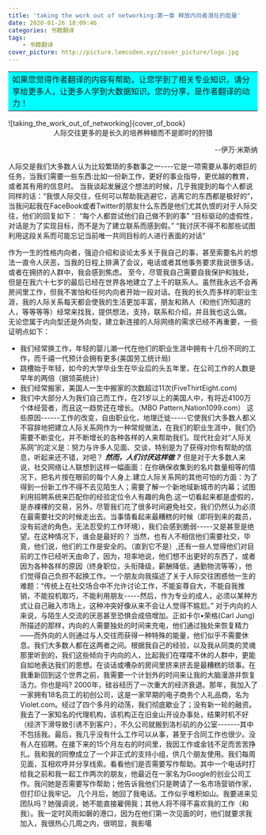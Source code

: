 ```yaml
---
title: 'taking the work out of networking:第一章 释放内向者潜在的能量'
date: 2020-01-26 18:09:46
categories: 书籍翻译
tags:
	- 书籍翻译
cover_picture: http://picture.lemcoden.xyz/cover_picture/logo.jpg
---
```

<table><tr><td bgcolor=#00FFFF>
如果您觉得作者翻译的内容有帮助，让您学到了相关专业知识，请分享给更多人，让更多人学到大数据知识。您的分享，是作者翻译的动力！
</td></tr></table>
![taking_the_work_out_of_networking]{cover_of_book}
<center>
人际交往更多的是长久的培养种植而不是即时的狩猎
</center>
<p align="right">--伊万·米斯纳</p>
人际交是我们大多数人认为比较繁琐的多数事之一----它是一项需要从事的艰巨的任务，当我们需要一些东西:比如一份新工作，更好的事业指导，更优越的教育，或者其有用的信息时。 当我谈起发展这个想法的时候，几乎我提到的每个人都说同样的话：“我恨人际交往，任何可以帮助我逃避它，逃离它的东西都是极好的”，当我问起我在FaceBook或者Twitter的朋友什么东西是他们尤其仇恨的对于人际交往，他们的回复如下：
“每个人都尝试他们自己做不到的事”
“目标驱动的虚假性，对话是为了实现目标，而不是为了建立联系而感到假。”

<!--more-->“我讨厌不得不和那些试图利用这段关系而可能忘记当前唯一共同目标的人进行表面的对话”
作为一生的性格内向者，强迫介绍和谈论太多关于我自己的事，甚至索要名片的想法一直令人厌恶，当我的日程上排满了会议，电话或者其他事务要求我说很多话，或者在拥挤的人群中，我会感到焦虑。
至今，尽管我自己需要自我保护和独处，但是在我六十七岁的最后已经在世界各地建立了上千的联系人。虽然我永远不会再房间里工作，但我不害怕和任何内向者开始一段对话。在我的长久而多样的职业生涯，我的人际关系每天都会使我的生活更加丰富，朋友和熟人（和他们所知道的人，等等等等）经常来找我，提供想法，支持，联系和介绍，并且我也这么做。
无论您属于内向型还是外向型，建立新连接的人际网络的需求已经不再重要，一些证明点如下：

* 我们经常换工作，年轻的婴儿潮一代在他们的职业生涯中拥有十几份不同的工作，而千禧一代预计会拥有更多(美国劳工统计局)
* 跳槽始于年轻，如今的大学毕业生在毕业后的头五年里，在公司工作的人数是早年的两倍（据领英统计）
* 我们经常搬家，美国人一生中搬家的次数超过11次(FiveThirtEight.com)
* 我们中大部分人为我们自己而工作，在21岁以上的美国人中，有将近4100万个体经营者，而且这一趋势还在增长。（MBO Pattern,Nation1099.com）
这些原因------工作的改变，自由职业化，地理迁徙-----它使我们大多数人都义不容辞地把建立人际关系网作为一种常规做法，在我们的职业生涯中，我们仍需要不断变化，并不断增长的各种各样的人来帮助我们。现代社会对“人际关系网”的定义是：努力与许多人见面、交谈，特别是为了获得对你有帮助的信息，听起来还不错，对吧？
***然而，人们讨厌这样做？***
但是对于大多数人来说，社交网络让人联想到这样一幅画面：在你确保收集到的名片数量相等的情况下，把名片按在眼前的每个人身上.建立人际关系网的其他可怕的方面：为了得到一份新工作不得不去见陌生人；需要了解一个新地域新城市的内幕；试图利用招聘系统来匹配你的经验定位令人有趣的角色.这一切看起来都是虚假的，是赤裸裸的交易，另外，尽管我们花了很多时间避免社交，我们仍然认为必须在最需要社交的时候走出去。当事情看起来最糟糕的时候（即将到来的裁员，没有前途的角色，无法忍受的工作环境），我们会感到脆弱-----又是甚至是绝望。在这种情况下，谁会是最好的？
当然，也有人不相信他们需要社交，毕竟，他们说，他们的工作是安全的。（直到它不是）,还有一些人觉得他们对目前的工作已经听天由命了，因为，坦率地说，他们想不出更好的东西了，或者因为各种各样的原因（终身职位，头衔降级，薪酬降低，通勤物流等等），他们觉得自己负担不起换工作。一个朋友向我描述了关于人际交往困惑他一生的难题：“传统上在社交场合中不允许讨论工作，不能妄尊自大，不能自我推销，不能投机取巧，不能利用朋友-----然后，作为专业的成人，必须以某种方式让自己融入市场上，这种冲突好像从来不会让人觉得不尴尬。”
对于内向的人来说，与陌生人交流的厌恶甚至恐惧会成倍增加。正如卡尔•荣格(Carl Jung)所描述的那样，内向的人需要独处的时间来充电，他们通过独处来恢复精力——而外向的人则通过与人交往而获得一种特殊的能量，他们似乎不需要休息。我们大多数人都在这两者之间。根据我自己的经验，以及我从同类的灵魂那里听到的，我们这些倾向于内向的人，比起我们在喋喋不休的人群中，更能自如地表达我们的思想。在谈话或嘈杂的房间里挤来挤去是最糟糕的琐事。在我重新回到这个世界之前，我需要一个计划外的时间来让我的大脑漫游并恢复活力。你也是吗?
2000年，硅谷经历了一次重大的经济衰退。那年，我加入了一家拥有18名员工的初创公司，这是一家早期的电子商务个人礼品商，名为Violet.com。经过了四个多月的动荡，我们彻底歇业了；没有新一轮的融资。我去了一家知名的代理机构，该机构正在旧金山开设办事处，结果时机不好（经济下滑导致引诱不到客户），不久公司就搬到洛杉矶的办公室-------其中不包括我。最后，我几乎没有什么工作可以从事，甚至于合同工作也很少。没有人在招聘。在接下来的15个月左右的时间里，我因工作或金钱不足而苦苦挣扎。我和我的同僚成立了一个非正式的支持小组，供几个朋友使用。我们每周见面，互相欢呼并分享线索。看看他们是否需要写作帮助。其中一个电话时打给我之前和我一起工作两次的朋友，他最近在一家名为Google的创业公司工作。我问她是否需要写作帮助；他告诉我他们只是聘请了一名市场营销作家，但打印让我牢记。
几个月后，她回了我电话。工作似乎堆积如山。我要进来见团队吗？她强调说，她不能直接雇佣我；其他人将不得不喜欢我的工作（和我）。我一定时风雨如磐的港口，因为在他们第一次见面的时，他们就要求我加入，我很热心几周之内，很明显，我影噶
